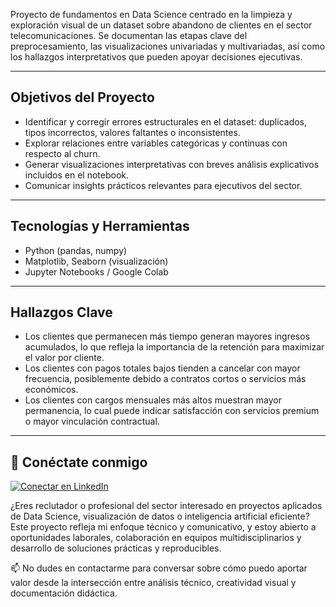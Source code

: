 Proyecto de fundamentos en Data Science centrado en la limpieza y exploración visual de un dataset sobre abandono de clientes en el sector telecomunicaciones. Se documentan las etapas clave del preprocesamiento, las visualizaciones univariadas y multivariadas, así como los hallazgos interpretativos que pueden apoyar decisiones ejecutivas.

---

## Objetivos del Proyecto

- Identificar y corregir errores estructurales en el dataset: duplicados, tipos incorrectos, valores faltantes o inconsistentes.
- Explorar relaciones entre variables categóricas y continuas con respecto al churn.
- Generar visualizaciones interpretativas con breves análisis explicativos incluidos en el notebook.
- Comunicar insights prácticos relevantes para ejecutivos del sector.

---

## Tecnologías y Herramientas

- Python (pandas, numpy)
- Matplotlib, Seaborn (visualización)
- Jupyter Notebooks / Google Colab

---

## Hallazgos Clave
- Los clientes que permanecen más tiempo generan mayores ingresos acumulados, lo que refleja la importancia de la retención para maximizar el valor por cliente.
- Los clientes con pagos totales bajos tienden a cancelar con mayor frecuencia, posiblemente debido a contratos cortos o servicios más económicos.
- Los clientes con cargos mensuales más altos muestran mayor permanencia, lo cual puede indicar satisfacción con servicios premium o mayor vinculación contractual.

---

## 👤 Conéctate conmigo

[![Conectar en LinkedIn](https://img.shields.io/badge/LinkedIn-Conectar-blue?logo=linkedin&style=flat-square)](https://www.linkedin.com/in/daniel-araneda-yasic)

¿Eres reclutador o profesional del sector interesado en proyectos aplicados de Data Science, visualización de datos o inteligencia artificial eficiente?  
Este proyecto refleja mi enfoque técnico y comunicativo, y estoy abierto a oportunidades laborales, colaboración en equipos multidisciplinarios y desarrollo de soluciones prácticas y reproducibles.

📫 No dudes en contactarme para conversar sobre cómo puedo aportar valor desde la intersección entre análisis técnico, creatividad visual y documentación didáctica.



